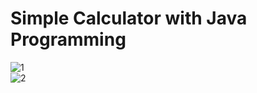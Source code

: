 # Simple Calculator with Java Programming
![1](https://github.com/erhantarhana/Simple-Calculator-with-Java-Programming/assets/105929821/cadc65d0-1c2b-4914-aeb4-f49eb031f28b)  
![2](https://github.com/erhantarhana/Simple-Calculator-with-Java-Programming/assets/105929821/693194f9-0e6c-46bf-ad89-30b838ed5214)
